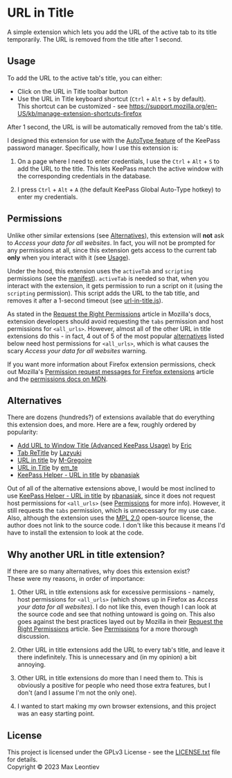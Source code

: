 # URL in Title
A simple extension which lets you add the URL of the active tab to its title temporarily. The URL is removed from the title after 1 second.

## Usage
To add the URL to the active tab's title, you can either:
- Click on the URL in Title toolbar button
- Use the URL in Title keyboard shortcut (`Ctrl` + `Alt` + `S` by default).\
This shortcut can be customized - see https://support.mozilla.org/en-US/kb/manage-extension-shortcuts-firefox

After 1 second, the URL is will be automatically removed from the tab's title.

I designed this extension for use with the [AutoType feature](https://keepass.info/help/base/autotype.html) of the KeePass password manager. Specifically, how I use this extension is:
1. On a page where I need to enter credentials, I use the `Ctrl` + `Alt` + `S` to add the URL to the title. This lets KeePass match the active window with the corresponding credentials in the database.

2. I press `Ctrl` + `Alt` + `A` (the default KeePass Global Auto-Type hotkey) to enter my credentials. 

## Permissions

Unlike other similar extensions (see [Alternatives](#alternatives)), this extension will **not** ask to *Access your data for all websites*. In fact, you will not be prompted for any permissions at all, since this extension gets access to the current tab **only** when you interact with it (see [Usage](#usage)).

Under the hood, this extension uses the `activeTab` and `scripting` permissions (see the [manifest](manifest.json)). `activeTab` is needed so that, when you interact with the extension, it gets permission to run a script on it (using the   `scripting` permission). This script adds the URL to the tab title, and removes it after a 1-second timeout (see [url-in-title.js](url-in-title.js)).

As stated in the [Request the Right Permissions](https://extensionworkshop.com/documentation/develop/request-the-right-permissions/) article in Mozilla's docs, extension developers should avoid requesting the `tabs` permission and host permissions for `<all_urls>`. However, almost all of the other URL in title extensions do this - in fact, 4 out of 5 of the most popular [alternatives](#alternatives) listed below need host permissions for `<all_urls>`, which is what causes the scary *Access your data for all websites* warning.

If you want more information about Firefox extension permissions, check out Mozilla's [Permission request messages for Firefox extensions](https://support.mozilla.org/en-US/kb/permission-request-messages-firefox-extensions) article and the [permissions docs on MDN](https://developer.mozilla.org/en-US/docs/Mozilla/Add-ons/WebExtensions/manifest.json/permissions).

## Alternatives
There are dozens (hundreds?) of extensions available that do everything this extension does, and more. Here are a few, roughly ordered by popularity:
- [Add URL to Window Title (Advanced KeePass Usage)](https://addons.mozilla.org/en-CA/firefox/addon/add-url-to-window-title/) by [Eric](https://addons.mozilla.org/en-CA/firefox/user/11022160/)
- [Tab ReTitle](https://addons.mozilla.org/en-CA/firefox/addon/tab-retitle/) by [Lazyuki](https://addons.mozilla.org/en-CA/firefox/user/13853154/)
- [URL in title](https://addons.mozilla.org/en-CA/firefox/addon/url-in-title-keepass/) by [M-Gregoire](https://addons.mozilla.org/en-CA/firefox/user/13512544/)
- [URL in Title](https://addons.mozilla.org/en-CA/firefox/addon/title-has-url/) by [em_te](https://addons.mozilla.org/en-CA/firefox/user/194/)
- [KeePass Helper - URL in title](https://addons.mozilla.org/en-CA/firefox/addon/keepass-helper-url-in-title/) by [pbanasiak](https://addons.mozilla.org/en-CA/firefox/user/1894772/)

Out of all of the alternative extensions above, I would be most inclined to use [KeePass Helper - URL in title](https://addons.mozilla.org/en-CA/firefox/addon/keepass-helper-url-in-title/) by [pbanasiak](https://addons.mozilla.org/en-CA/firefox/user/1894772/), since it does not request host permissions for `<all_urls>` (see [Permissions](#permissions) for more info). However, it still requests the `tabs` permission, which is unnecessary for my use case. Also, although the extension uses the [MPL 2.0](http://www.mozilla.org/MPL/2.0/) open-source license, the author does not link to the source code. I don't like this because it means I'd have to install the extension to look at the code.

## Why another URL in title extension?
If there are so many alternatives, why does this extension exist?\
These were my reasons, in order of importance:

1. Other URL in title extensions ask for excessive permissions - namely, host permissions for `<all_urls>` (which shows up in Firefox as *Access your data for all websites*). I do not like this, even though I can look at the source code and see that nothing untoward is going on. This also goes against the best practices layed out by Mozilla in their [Request the Right Permissions](https://extensionworkshop.com/documentation/develop/request-the-right-permissions/) article. See [Permissions](#permissions) for a more thorough discussion.

2. Other URL in title extensions add the URL to every tab's title, and leave it there indefinitely. This is unnecessary and (in my opinion) a bit annoying.

3. Other URL in title extensions do more than I need them to. This is obviously a positive for people who need those extra features, but I don't (and I assume I'm not the only one).

4. I wanted to start making my own browser extensions, and this project was an easy starting point.

## License

This project is licensed under the GPLv3 License - see the [LICENSE.txt](LICENSE.txt) file for details.\
Copyright © 2023 Max Leontiev
